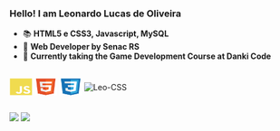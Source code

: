 ### Hello! I am Leonardo Lucas de Oliveira

- 📚 **HTML5 e CSS3, Javascript, MySQL**
- 🔆 **Web Developer by Senac RS**
- 👾 **Currently taking the Game Development Course at Danki Code**

<div style="display: inline_block"><br>
  <img align="center" alt="Leo-Js" height="30" width="40" src="https://raw.githubusercontent.com/devicons/devicon/master/icons/javascript/javascript-plain.svg">
  <img align="center" alt="Leo-HTML" height="30" width="40" src="https://raw.githubusercontent.com/devicons/devicon/master/icons/html5/html5-original.svg">
  <img align="center" alt="Leo-CSS" height="30" width="40" src="https://raw.githubusercontent.com/devicons/devicon/master/icons/css3/css3-original.svg">
  <img align="center" alt="Leo-CSS" height="30" width="40" src="https://www.svgrepo.com/show/303251/mysql-logo.svg">
  
</div>
  
  ##
 
<div> 
  <a  href="https://www.instagram.com/leooo_os/" target="_blank"><img src="https://img.shields.io/badge/-Instagram-%23E4405F?style=for-the-badge&logo=instagram&logoColor=white"></a>
 	 <a  href = "mailto:iruko09@gmail.com"  target="_blank"><img src="https://img.shields.io/badge/-Gmail-%23333?style=for-the-badge&logo=gmail&logoColor=white"></a>
  
